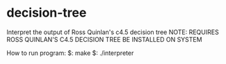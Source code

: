 # decision-tree
Interpret the output of Ross Quinlan's c4.5 decision tree 
NOTE: REQUIRES ROSS QUINLAN'S C4.5 DECISION TREE BE INSTALLED ON SYSTEM

How to run program:
	$: make
	$: ./interpreter


